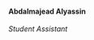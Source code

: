 #### Abdalmajead Alyassin
*Student Assistant*
<br>

### <a href="mailto:abdalmajead.alyassin@campus.tu-berlin.de" title="Email"><i class="fa-solid fa-envelope"></i></a>
